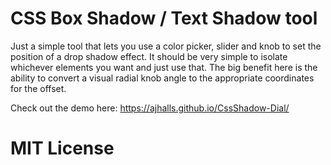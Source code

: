 # CSS Box Shadow / Text Shadow tool
Just a simple tool that lets you use a color picker, slider and knob to set the position of a drop shadow effect. It should be very simple to isolate whichever elements you want and just use that. The big benefit here is the ability to convert a visual radial knob angle to the appropriate coordinates for the offset.

Check out the demo here: https://ajhalls.github.io/CssShadow-Dial/

# MIT License

